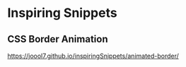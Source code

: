 # Inspiring Snippets

## CSS Border Animation
https://joool7.github.io/inspiringSnippets/animated-border/
